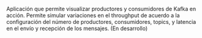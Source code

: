 Aplicación que permite visualizar productores y consumidores de Kafka en acción. Permite simular variaciones en el throughput de acuerdo a la configuración del número de productores, consumidores, topics, y latencia en el envío y recepción de los mensajes. (En desarrollo)
